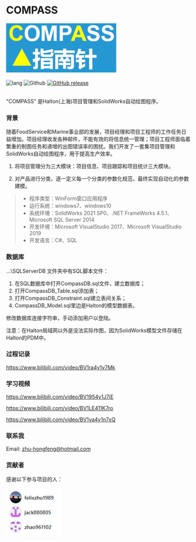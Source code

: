 # COMPASS
 
<div>
 <img src="https://raw.githubusercontent.com/felixzhu1989/Compass/main/Compass/images/COMPASS.png" alt="compass">
</div>

<br/>

<div>   
  <img src="https://img.shields.io/badge/language-csharp-green.svg" alt="lang">
  <img src="https://img.shields.io/badge/Github-build-blue.svg?style=flat-square" alt="Github">
  <a href="https://github.com/felixzhu1989/Compass/releases">
    <img src="https://img.shields.io/github/release/iawia002/annie.svg?style=flat-square" alt="GitHub release">
  </a> 
</div>

<br/>

"COMPASS" 是Halton(上海)项目管理和SolidWorks自动绘图程序。

### 背景

随着FoodService和Marine事业部的发展，项目经理和项目工程师的工作任务日益增加。项目经理收发各种邮件，不能有效的将信息统一管理；项目工程师面临着繁重的制图任务和递增的出图错误率的困扰。我们开发了一套集项目管理和SolidWorks自动绘图程序，用于提高生产效率。

1. 将项目管理分为三大模块：项目信息、项目跟踪和项目统计三大模块。

2. 对产品进行分类，逐一定义每一个分类的参数化规范，最终实现自动化的参数建模。

> * 程序类型：WinForm窗口应用程序
> * 运行系统：windows7、windows10
> * 系统环境：SolidWorks 2021 SP0、.NET FrameWorks 4.5.1、Microsoft SQL Server 2014
> * 开发环境：Microsoft VisualStudio 2017、Microsoft VisualStudio 2019
> * 开发语言：C#、SQL


### 数据库

...\SQLServerDB 文件夹中有SQL脚本文件：

1. 在SQL数据库中打开CompassDB.sql文件，建立数据库；
2. 打开CompassDB_Table.sql添加表；
3. 打开CompassDB_Constraint.sql建立表间关系；
4. CompassDB_Model.sql里边是Halton的模型数据表。

修改数据库连接字符串，手动添加用户以登陆。

注意：在Halton局域网以外是没法实际作图，因为SolidWorks模型文件存储在Halton的PDM中。


### 过程记录

 https://www.bilibili.com/video/BV1ra4y1v7Mk
 
 
### 学习视频

 https://www.bilibili.com/video/BV1954y1J7iE 
 
 https://www.bilibili.com/video/BV1LE411K7ro
 
 https://www.bilibili.com/video/BV1ya4y1n7xQ
 
 
### 联系我

Email: zhu-hongfeng@hotmail.com

### 贡献者

感谢以下参与项目的人：

<a href="https://github.com/felixzhu1989/Compass/graphs/contributors"><img src="https://github.com/felixzhu1989/Compass/blob/main/Compass/images/contributors.png" /></a>

